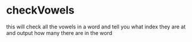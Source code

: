 # checkVowels

this will check all the vowels in a word and tell you what index they are at and output how many there are in the word
